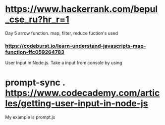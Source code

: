 # https://www.hackerrank.com/bepul_cse_ru?hr_r=1

Day 5 arrow function.
map, filter, reduce fuction's used
### https://codeburst.io/learn-understand-javascripts-map-function-ffc059264783

User Input in Node.js. Take a input from console by using 
# prompt-sync .  https://www.codecademy.com/articles/getting-user-input-in-node-js
My example is prompt.js